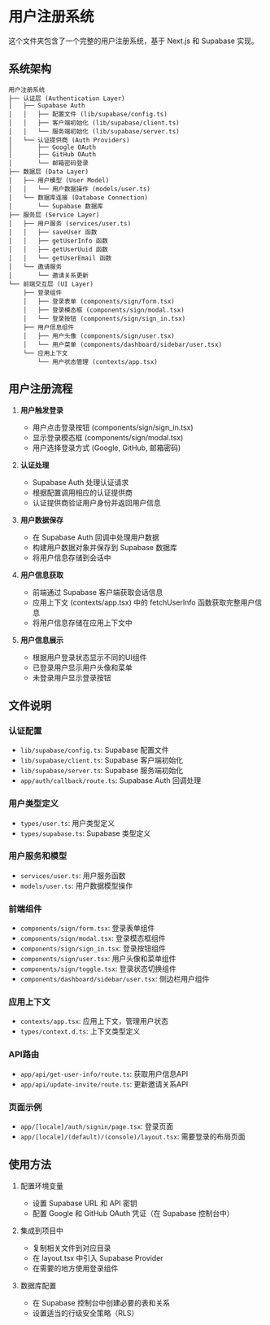 # 用户注册系统

这个文件夹包含了一个完整的用户注册系统，基于 Next.js 和 Supabase 实现。

## 系统架构

```
用户注册系统
├── 认证层 (Authentication Layer)
│   ├── Supabase Auth
│   │   ├── 配置文件 (lib/supabase/config.ts)
│   │   ├── 客户端初始化 (lib/supabase/client.ts)
│   │   └── 服务端初始化 (lib/supabase/server.ts)
│   └── 认证提供商 (Auth Providers)
│       ├── Google OAuth
│       ├── GitHub OAuth
│       └── 邮箱密码登录
├── 数据层 (Data Layer)
│   ├── 用户模型 (User Model)
│   │   └── 用户数据操作 (models/user.ts)
│   └── 数据库连接 (Database Connection)
│       └── Supabase 数据库
├── 服务层 (Service Layer)
│   ├── 用户服务 (services/user.ts)
│   │   ├── saveUser 函数
│   │   ├── getUserInfo 函数
│   │   ├── getUserUuid 函数
│   │   └── getUserEmail 函数
│   └── 邀请服务
│       └── 邀请关系更新
└── 前端交互层 (UI Layer)
    ├── 登录组件
    │   ├── 登录表单 (components/sign/form.tsx)
    │   ├── 登录模态框 (components/sign/modal.tsx)
    │   └── 登录按钮 (components/sign/sign_in.tsx)
    ├── 用户信息组件
    │   ├── 用户头像 (components/sign/user.tsx)
    │   └── 用户菜单 (components/dashboard/sidebar/user.tsx)
    └── 应用上下文
        └── 用户状态管理 (contexts/app.tsx)
```

## 用户注册流程

1. **用户触发登录**
   - 用户点击登录按钮 (components/sign/sign_in.tsx)
   - 显示登录模态框 (components/sign/modal.tsx)
   - 用户选择登录方式 (Google, GitHub, 邮箱密码)

2. **认证处理**
   - Supabase Auth 处理认证请求
   - 根据配置调用相应的认证提供商
   - 认证提供商验证用户身份并返回用户信息

3. **用户数据保存**
   - 在 Supabase Auth 回调中处理用户数据
   - 构建用户数据对象并保存到 Supabase 数据库
   - 将用户信息存储到会话中

4. **用户信息获取**
   - 前端通过 Supabase 客户端获取会话信息
   - 应用上下文 (contexts/app.tsx) 中的 fetchUserInfo 函数获取完整用户信息
   - 将用户信息存储在应用上下文中

5. **用户信息展示**
   - 根据用户登录状态显示不同的UI组件
   - 已登录用户显示用户头像和菜单
   - 未登录用户显示登录按钮

## 文件说明

### 认证配置
- `lib/supabase/config.ts`: Supabase 配置文件
- `lib/supabase/client.ts`: Supabase 客户端初始化
- `lib/supabase/server.ts`: Supabase 服务端初始化
- `app/auth/callback/route.ts`: Supabase Auth 回调处理

### 用户类型定义
- `types/user.ts`: 用户类型定义
- `types/supabase.ts`: Supabase 类型定义

### 用户服务和模型
- `services/user.ts`: 用户服务函数
- `models/user.ts`: 用户数据模型操作

### 前端组件
- `components/sign/form.tsx`: 登录表单组件
- `components/sign/modal.tsx`: 登录模态框组件
- `components/sign/sign_in.tsx`: 登录按钮组件
- `components/sign/user.tsx`: 用户头像和菜单组件
- `components/sign/toggle.tsx`: 登录状态切换组件
- `components/dashboard/sidebar/user.tsx`: 侧边栏用户组件

### 应用上下文
- `contexts/app.tsx`: 应用上下文，管理用户状态
- `types/context.d.ts`: 上下文类型定义

### API路由
- `app/api/get-user-info/route.ts`: 获取用户信息API
- `app/api/update-invite/route.ts`: 更新邀请关系API

### 页面示例
- `app/[locale]/auth/signin/page.tsx`: 登录页面
- `app/[locale]/(default)/(console)/layout.tsx`: 需要登录的布局页面

## 使用方法

1. 配置环境变量
   - 设置 Supabase URL 和 API 密钥
   - 配置 Google 和 GitHub OAuth 凭证（在 Supabase 控制台中）

2. 集成到项目中
   - 复制相关文件到对应目录
   - 在 layout.tsx 中引入 Supabase Provider
   - 在需要的地方使用登录组件

3. 数据库配置
   - 在 Supabase 控制台中创建必要的表和关系
   - 设置适当的行级安全策略（RLS）
